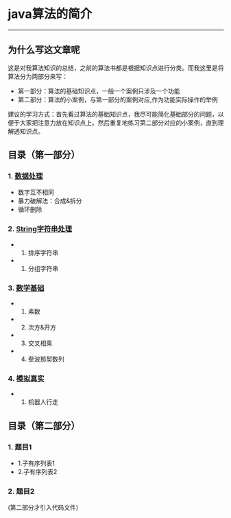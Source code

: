 # java算法的简介

---

## 为什么写这文章呢

这是对我算法知识的总结，之前的算法书都是根据知识点进行分类。而我这里是将算法分为两部分来写：

- 第一部分：算法的基础知识点，一般一个案例只涉及一个功能
- 第二部分：算法的小案例，与第一部分的案例对应,作为功能实际操作的举例

建议的学习方式：首先看过算法的基础知识点，我尽可能简化基础部分的问题，以便于大家把注意力放在知识点上。然后重复地练习第二部分对应的小案例，直到理解透知识点。

## 目录（第一部分） 

### 1. [数据处理](doc_A/ProcessingData.md)  
- 数字互不相同 
- 暴力破解法：合成&拆分
- 循环删除 
### 2. [String字符串处理](doc_A/ManageString.md) 
- 1. 排序字符串     
- 1. 分组字符串  
### 3. [数学基础](doc_A/Math.md)    
- 1. 素数   
- 2. 次方&开方    
- 3. 交叉相乘 
- 4. 斐波那契数列   
### 4. [模拟真实](doc_A/Simulation.md)  
- 1. 机器人行走    

## 目录（第二部分）

### 1. 题目1  
- 1.子有序列表1  
- 2.子有序列表2  
### 2. 题目2  
(第二部分才引入代码文件)
